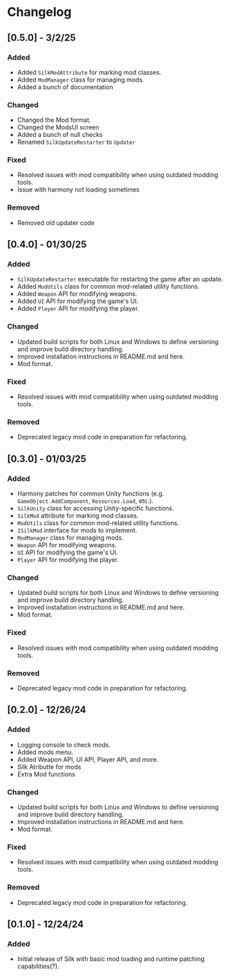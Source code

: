 # Changelog

## [0.5.0] - 3/2/25

### Added

- Added `SilkModAttribute` for marking mod classes.
- Added `ModManager` class for managing mods.
- Added a bunch of documentation

### Changed

- Changed the Mod format.
- Changed the ModsUI screen
- Added a bunch of null checks
- Renamed `SilkUpdateRestarter` to `Updater`

### Fixed

- Resolved issues with mod compatibility when using outdated modding tools.
- Issue with harmony not loading sometimes

### Removed

- Removed old updater code

## [0.4.0] - 01/30/25

### Added

- `SilkUpdateRestarter` executable for restarting the game after an update.
- Added `ModUtils` class for common mod-related utility functions.
- Added `Weapon` API for modifying weapons.
- Added `UI` API for modifying the game's UI.
- Added `Player` API for modifying the player.

### Changed

- Updated build scripts for both Linux and Windows to define versioning and improve build directory handling.
- Improved installation instructions in README.md and here.
- Mod format.

### Fixed

- Resolved issues with mod compatibility when using outdated modding tools.

### Removed

- Deprecated legacy mod code in preparation for refactoring.

## [0.3.0] - 01/03/25

### Added

- Harmony patches for common Unity functions (e.g. `GameObject.AddComponent`, `Resources.Load`, etc.).
- `SilkUnity` class for accessing Unity-specific functions.
- `SilkMod` attribute for marking mod classes.
- `ModUtils` class for common mod-related utility functions.
- `ISilkMod` interface for mods to implement.
- `ModManager` class for managing mods.
- `Weapon` API for modifying weapons.
- `UI` API for modifying the game's UI.
- `Player` API for modifying the player.

### Changed

- Updated build scripts for both Linux and Windows to define versioning and improve build directory handling.
- Improved installation instructions in README.md and here.
- Mod format.

### Fixed

- Resolved issues with mod compatibility when using outdated modding tools.

### Removed

- Deprecated legacy mod code in preparation for refactoring.

## [0.2.0] - 12/26/24

### Added

- Logging console to check mods.
- Added mods menu.
- Added Weapon API, UI API, Player API, and more.
- Silk Atributte for mods
- Extra Mod functions

### Changed

- Updated build scripts for both Linux and Windows to define versioning and improve build directory handling.
- Improved installation instructions in README.md and here.
- Mod format.

### Fixed

- Resolved issues with mod compatibility when using outdated modding tools.

### Removed

- Deprecated legacy mod code in preparation for refactoring.

## [0.1.0] - 12/24/24

### Added

- Initial release of Silk with basic mod loading and runtime patching capabilities(?).
